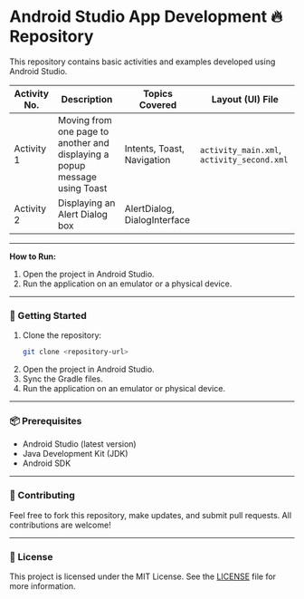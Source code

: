# Android Studio App Development  🔥 Repository

This repository contains basic activities and examples developed using Android Studio.

| Activity No. | Description                                                                | Topics Covered               | Layout (UI) File                           |
| ------------ | -------------------------------------------------------------------------- | ---------------------------- | ------------------------------------------ |
| Activity 1   | Moving from one page to another and displaying a popup message using Toast | Intents, Toast, Navigation   | `activity_main.xml`, `activity_second.xml` |
| Activity 2   | Displaying an Alert Dialog box                                             | AlertDialog, DialogInterface |                      |

---

**How to Run:**
1. Open the project in Android Studio.
2. Run the application on an emulator or a physical device.


---

### 🚀 Getting Started

1. Clone the repository:  
   ```bash
   git clone <repository-url>
   ```
2. Open the project in Android Studio.
3. Sync the Gradle files.
4. Run the application on an emulator or physical device.

---

### 📦 Prerequisites
- Android Studio (latest version)
- Java Development Kit (JDK)
- Android SDK

---

### 🤝 Contributing
Feel free to fork this repository, make updates, and submit pull requests. All contributions are welcome!

---

### 📄 License
This project is licensed under the MIT License. See the [LICENSE](LICENSE) file for more information.
